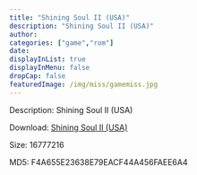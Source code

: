 ```yaml
---
title: "Shining Soul II (USA)"
description: "Shining Soul II (USA)"
author: 
categories: ["game","rom"]
date: 
displayInList: true
displayInMenu: false
dropCap: false
featuredImage: /img/miss/gamemiss.jpg
---
```


Description: Shining Soul II (USA)

Download: <a style="text-decoration:underline;" href="https://mega.nz/#!nTYmCAzK!5CSsYty7WRlEq3JaWxklvCT8y79tgvAr2gcUzx_j4BQ" target = "_blank" rel = "nofollow" > Shining Soul II (USA)</a>

Size: 16777216

MD5: F4A655E23638E79EACF44A456FAEE6A4

